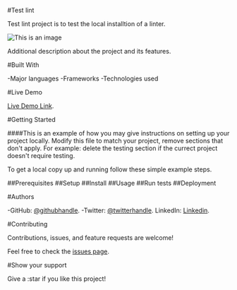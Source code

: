 #Test lint

Test lint project is to test the local installtion of a linter.

![This is an image](https://myoctocat.com/assets/images/base-octocat.svg)

Additional description about the project and its features.

#Built With


-Major languages
-Frameworks
-Technologies used


#Live Demo

[Live Demo Link](https://github.com/Emmy-github-webdev/lint-test).

#Getting Started

####This is an example of how you may give instructions on setting up your project locally. Modify this file to match your project, remove sections that don't apply. For example: delete the testing section if the currect project doesn't require testing.

To get a local copy up and running follow these simple example steps.

##Prerequisites
##Setup
##Install
##Usage
##Run tests
##Deployment

#Authors

-GitHub: [@githubhandle](https://github.com/Emmy-github-webdev/lint-test).
-Twitter: [@twitterhandle](https://github.com/Emmy-github-webdev/lint-test).
LinkedIn: [Linkedin](https://github.com/Emmy-github-webdev/lint-test).

#Contributing

Contributions, issues, and feature requests are welcome!

Feel free to check the [issues page](https://github.com/Emmy-github-webdev/lint-test).

#Show your support

Give a :star if you like this project!

